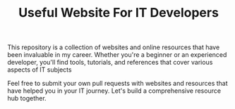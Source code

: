 <h1 align="center">
<br>
  <br>
    <br>
    Useful Website For IT Developers
  <br><br>
</h1>

This repository is a collection of websites and online resources that have been invaluable in my career. Whether you're a beginner or an experienced developer, you'll find tools, tutorials, and references that cover various aspects of IT subjects

Feel free to submit your own pull requests with websites and resources that have helped you in your IT journey. Let's build a comprehensive resource hub together.
